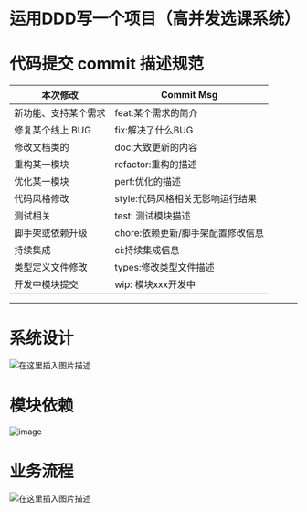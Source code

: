 # 运用DDD写一个项目（高并发选课系统）

# 代码提交 commit 描述规范


| 本次修改             | Commit Msg                        |
| -------------------- | --------------------------------- |
| 新功能、支持某个需求 | feat:某个需求的简介               |
| 修复某个线上 BUG     | fix:解决了什么BUG                 |
| 修改文档类的         | doc:大致更新的内容                |
| 重构某一模块         | refactor:重构的描述               |
| 优化某一模块         | perf:优化的描述                   |
| 代码风格修改         | style:代码风格相关无影响运行结果  |
| 测试相关             | test: 测试模块描述                |
| 脚手架或依赖升级     | chore:依赖更新/脚手架配置修改信息 |
| 持续集成             | ci:持续集成信息                   |
| 类型定义文件修改     | types:修改类型文件描述            |
| 开发中模块提交       | wip: 模块xxx开发中                |



---

# 系统设计

![在这里插入图片描述](https://img-blog.csdnimg.cn/875959a5208d41458a94984b68679cbd.png?x-oss-process=image/watermark,type_ZHJvaWRzYW5zZmFsbGJhY2s,shadow_50,text_Q1NETiBA5Zyo5a2m5Lmg6Lev5LiK55qE5bCP576k,size_20,color_FFFFFF,t_70,g_se,x_16#pic_center)

# 模块依赖
![image](https://user-images.githubusercontent.com/57559093/146316519-0a37b27d-4f3c-49a4-8969-2d26e6c2ceb7.png)


# 业务流程

![在这里插入图片描述](https://img-blog.csdnimg.cn/da38e47e34af4569b918a36014fa66b8.png?x-oss-process=image/watermark,type_ZHJvaWRzYW5zZmFsbGJhY2s,shadow_50,text_Q1NETiBA5Zyo5a2m5Lmg6Lev5LiK55qE5bCP576k,size_20,color_FFFFFF,t_70,g_se,x_16#pic_center)







































